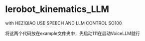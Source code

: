 # lerobot_kinematics_LLM
with HEZIQIAO USE SPEECH  AND LLM CONTROL SO100

将这两个代码放在example文件夹中，先启动111在启动VoiceLLM就行
